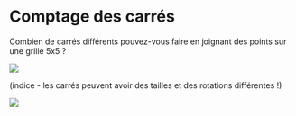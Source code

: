 # Comptage des carrés
Combien de carrés différents pouvez-vous faire en joignant des points sur une grille 5x5 ?

![](https://github.com/supportingami/sami-maths-club/blob/master/maths-club-pack/images/counting-squares-1.png?raw=true)

(indice - les carrés peuvent avoir des tailles et des rotations différentes !)

![](https://github.com/supportingami/sami-maths-club/blob/master/maths-club-pack/images/counting-squares-2.jpg?raw=true)

